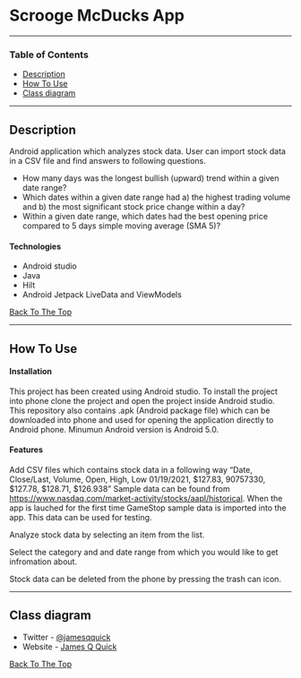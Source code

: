 # Scrooge McDucks App

---

### Table of Contents

- [Description](#description)
- [How To Use](#how-to-use)
- [Class diagram](#class-diagram)

---

## Description

Android application which analyzes stock data. User can import stock data in a CSV file and find answers to following questions.
- How many days was the longest bullish (upward) trend within a given date range?
- Which dates within a given date range had a) the highest trading volume and b) the most 
significant stock price change within a day?
- Within a given date range, which dates had the best opening price compared to 5 days 
simple moving average (SMA 5)?

 
#### Technologies

- Android studio
- Java
- Hilt
- Android Jetpack LiveData and ViewModels

[Back To The Top](#read-me-template)

---

## How To Use

#### Installation

This project has been created using Android studio. To install the project into phone clone the project and open
the project inside Android studio. This repository also contains .apk (Android package file) which can be downloaded into phone 
and used for opening the application directly to Android phone. Minumun Android version is Android 5.0.

#### Features

Add CSV files which contains stock data in a following way
“Date, Close/Last, Volume, Open, High, Low
01/19/2021, $127.83, 90757330, $127.78, $128.71, $126.938”
Sample data can be found from https://www.nasdaq.com/market-activity/stocks/aapl/historical.
When the app is lauched for the first time GameStop sample data is imported into the app. This data can be used for testing.

Analyze stock data by selecting an item from the list.

Select the category and and date range from which you would like to get infromation about.

Stock data can be deleted from the phone by pressing the trash can icon.

---


## Class diagram

- Twitter - [@jamesqquick](https://twitter.com/jamesqquick)
- Website - [James Q Quick](https://jamesqquick.com)

[Back To The Top](#read-me-template)